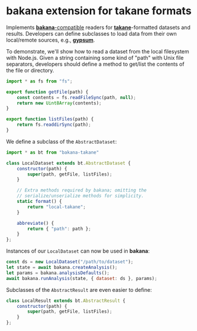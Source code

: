# bakana extension for takane formats

Implements [**bakana**-compatible](https://github.com/kanaverse/bakana) readers for [**takane**](https://github.com/ArtifactDB/takane)-formatted datasets and results.
Developers can define subclasses to load data from their own local/remote sources, e.g., [**gypsum**](https://github.com/ArtifactDB/gypsum-worker).

To demonstrate, we'll show how to read a dataset from the local filesystem with Node.js.
Given a string containing some kind of "path" with Unix file separators, developers should define a method to get/list the contents of the file or directory.

```js
import * as fs from "fs";

export function getFile(path) {
    const contents = fs.readFileSync(path, null);
    return new Uint8Array(contents);
}

export function listFiles(path) {
    return fs.readdirSync(path);
}
```

We define a subclass of the `AbstractDataset`:

```js
import * as bt from "bakana-takane"

class LocalDataset extends bt.AbstractDataset {
    constructor(path) {
        super(path, getFile, listFiles);
    }

    // Extra methods required by bakana; omitting the
    // serialize/unserialize methods for simplicity.
    static format() {
        return "local-takane";
    }

    abbreviate() {
        return { "path": path };
    }
};
```

Instances of our `LocalDataset` can now be used in **bakana**:

```js
const ds = new LocalDataset("/path/to/dataset");
let state = await bakana.createAnalysis();
let params = bakana.analysisDefaults();
await bakana.runAnalysis(state, { dataset: ds }, params);
```

Subclasses of the `AbstractResult` are even easier to define:

```js
class LocalResult extends bt.AbstractResult {
    constructor(path) {
        super(path, getFile, listFiles);
    }
};
```

